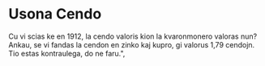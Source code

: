 # Usona Cendo

Cu vi scias ke en 1912, la cendo valoris kion la kvaronmonero valoras nun?
Ankau, se vi fandas la cendon en zinko kaj kupro, gi valorus 1,79 cendojn. Tio
estas kontraulega, do ne faru.",
